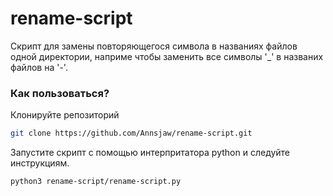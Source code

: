 # rename-script

Скрипт для замены повторяющегося символа в названиях файлов одной директории, наприме чтобы заменить все символы '_' в названих файлов на '-'.

### Как пользоваться?
Клонируйте репозиторий
```sh
git clone https://github.com/Annsjaw/rename-script.git
```
Запустите скрипт с помощью интерпритатора python и следуйте инструкциям.
```sh
python3 rename-script/rename-script.py
```
